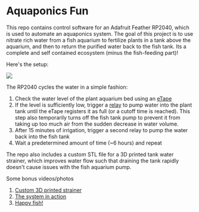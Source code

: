 # Aquaponics Fun

This repo contains control software for an Adafruit Feather RP2040, which is used to automate an aquaponics system. The goal of this project is to use nitrate rich water from a fish aquarium to fertilize plants in a tank above the aquarium, and then to return the purified water back to the fish tank. Its a complete and self contained ecosystem (minus the fish-feeding part)!

Here's the setup:

![](setup.png)



The RP2040 cycles the water in a simple fashion: 

1. Check the water level of the plant aquarium bed using an [eTape](https://www.adafruit.com/product/3828?gad_source=1)
2. If the level is sufficiently low, trigger a [relay](relay.png) to pump water into the plant tank until the eTape registers it as full (or a cutoff time is reached). This step also temporarily turns off the fish tank pump to prevent it from taking up too much air from the sudden decrease in water volume.
4. After 15 minutes of irrigation, trigger a second relay to pump the water back into the fish tank
5. Wait a predetermined amount of time (~6 hours) and repeat

The repo also includes a custom STL file for a 3D printed tank water strainer, which improves water flow such that draining the tank rapidly doesn't cause issues with the fish aquarium pump. 

Some bonus videos/photos
1. [Custom 3D printed strainer](strainer.png)
2. [The system in action](in_action.mp4)
3. [Happy fish!](happy_fish.mp4)
